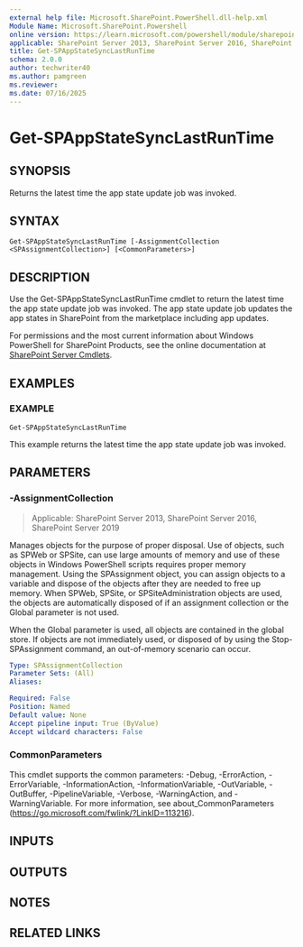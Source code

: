```yaml
---
external help file: Microsoft.SharePoint.PowerShell.dll-help.xml
Module Name: Microsoft.SharePoint.Powershell
online version: https://learn.microsoft.com/powershell/module/sharepoint-server/get-spappstatesynclastruntime
applicable: SharePoint Server 2013, SharePoint Server 2016, SharePoint Server 2019
title: Get-SPAppStateSyncLastRunTime
schema: 2.0.0
author: techwriter40
ms.author: pamgreen
ms.reviewer:
ms.date: 07/16/2025
---
```


# Get-SPAppStateSyncLastRunTime

## SYNOPSIS

Returns the latest time the app state update job was invoked.


## SYNTAX

```
Get-SPAppStateSyncLastRunTime [-AssignmentCollection <SPAssignmentCollection>] [<CommonParameters>]
```

## DESCRIPTION
Use the Get-SPAppStateSyncLastRunTime cmdlet to return the latest time the app state update job was invoked.
The app state update job updates the app states in SharePoint from the marketplace including app updates.

For permissions and the most current information about Windows PowerShell for SharePoint Products, see the online documentation at [SharePoint Server Cmdlets](https://learn.microsoft.com/powershell/sharepoint/sharepoint-server/sharepoint-server-cmdlets).

## EXAMPLES

### EXAMPLE
```
Get-SPAppStateSyncLastRunTime
```

This example returns the latest time the app state update job was invoked.

## PARAMETERS

### -AssignmentCollection

> Applicable: SharePoint Server 2013, SharePoint Server 2016, SharePoint Server 2019

Manages objects for the purpose of proper disposal.
Use of objects, such as SPWeb or SPSite, can use large amounts of memory and use of these objects in Windows PowerShell scripts requires proper memory management.
Using the SPAssignment object, you can assign objects to a variable and dispose of the objects after they are needed to free up memory.
When SPWeb, SPSite, or SPSiteAdministration objects are used, the objects are automatically disposed of if an assignment collection or the Global parameter is not used.

When the Global parameter is used, all objects are contained in the global store.
If objects are not immediately used, or disposed of by using the Stop-SPAssignment command, an out-of-memory scenario can occur.

```yaml
Type: SPAssignmentCollection
Parameter Sets: (All)
Aliases:

Required: False
Position: Named
Default value: None
Accept pipeline input: True (ByValue)
Accept wildcard characters: False
```

### CommonParameters
This cmdlet supports the common parameters: -Debug, -ErrorAction, -ErrorVariable, -InformationAction, -InformationVariable, -OutVariable, -OutBuffer, -PipelineVariable, -Verbose, -WarningAction, and -WarningVariable. For more information, see about_CommonParameters (https://go.microsoft.com/fwlink/?LinkID=113216).

## INPUTS

## OUTPUTS

## NOTES

## RELATED LINKS
